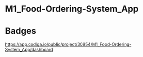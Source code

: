 # M1_Food-Ordering-System_App




# Badges

https://app.codiga.io/public/project/30954/M1_Food-Ordering-System_App/dashboard
